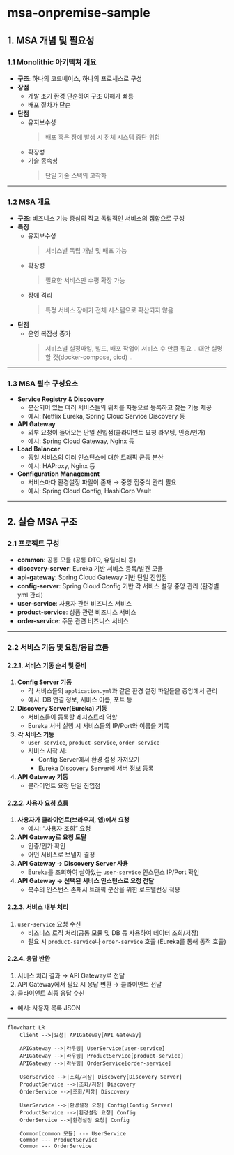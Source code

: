 # msa-onpremise-sample

## 1. MSA 개념 및 필요성

### 1.1 Monolithic 아키텍쳐 개요
- **구조**: 하나의 코드베이스, 하나의 프로세스로 구성
- **장점**
  - 개발 초기 환경 단순하여 구조 이해가 빠름
  - 배포 절차가 단순
- **단점**
  - 유지보수성
    > 배포 혹은 장애 발생 시 전체 시스템 중단 위험
  - 확장성
  - 기술 종속성
    > 단일 기술 스택의 고착화

---


### 1.2 MSA 개요
- **구조**: 비즈니스 기능 중심의 작고 독립적인 서비스의 집합으로 구성
- **특징**
  - 유지보수성
    > 서비스별 독립 개발 및 배포 가능
  - 확장성
    > 필요한 서비스만 수평 확장 가능
  - 장애 격리
    > 특정 서비스 장애가 전체 시스템으로 확산되지 않음
- **단점**
  - 운영 복잡성 증가
    > 서비스별 설정파일, 빌드, 배포 작업이 서비스 수 만큼 필요
    .. 대안 설명할 것(docker-compose, cicd) ..
    
---


### 1.3 MSA 필수 구성요소
  - **Service Registry & Discovery**
    - 분산되어 있는 여러 서비스들의 위치를 자동으로 등록하고 찾는 기능 제공
    - 예시: Netflix Eureka, Spring Cloud Service Discovery 등
  - **API Gateway**
    - 외부 요청이 들어오는 단일 진입점(클라이언트 요청 라우팅, 인증/인가)
    - 예시: Spring Cloud Gateway, Nginx 등
  - **Load Balancer**
    - 동일 서비스의 여러 인스턴스에 대한 트래픽 균등 분산
    - 예시: HAProxy, Nginx 등
  - **Configuration Management**
    - 서비스마다 환경설정 파일이 존재 → 중앙 집중식 관리 필요
    - 예시: Spring Cloud Config, HashiCorp Vault

---


## 2. 실습 MSA 구조

### 2.1 프로젝트 구성
- **common**: 공통 모듈 (공통 DTO, 유틸리티 등)
- **discovery-server**: Eureka 기반 서비스 등록/발견 모듈
- **api-gateway**: Spring Cloud Gateway 기반 단일 진입점
- **config-server**: Spring Cloud Config 기반 각 서비스 설정 중앙 관리 (환경별 yml 관리)
- **user-service**: 사용자 관련 비즈니스 서비스
- **product-service**: 상품 관련 비즈니스 서비스
- **order-service**: 주문 관련 비즈니스 서비스

---

### 2.2 서비스 기동 및 요청/응답 흐름

#### 2.2.1. 서비스 기동 순서 및 준비
1. **Config Server 기동**
   - 각 서비스들의 `application.yml`과 같은 환경 설정 파일들을 중앙에서 관리
   - 예시: DB 연결 정보, 서비스 이름, 포트 등
2. **Discovery Server(Eureka) 기동**
   - 서비스들이 등록할 레지스트리 역할
   - Eureka 서버 실행 시 서비스들의 IP/Port와 이름을 기록
3. **각 서비스 기동**
   - `user-service`, `product-service`, `order-service`
   - 서비스 시작 시:
     - Config Server에서 환경 설정 가져오기
     - Eureka Discovery Server에 서버 정보 등록
4. **API Gateway 기동**
   - 클라이언트 요청 단일 진입점

#### 2.2.2. 사용자 요청 흐름
1. **사용자가 클라이언트(브라우저, 앱)에서 요청**
   - 예시: “사용자 조회” 요청
2. **API Gateway로 요청 도달**
   - 인증/인가 확인
   - 어떤 서비스로 보낼지 결정
3. **API Gateway → Discovery Server 사용**
   - Eureka를 조회하여 살아있는 `user-service` 인스턴스 IP/Port 확인
4. **API Gateway → 선택된 서비스 인스턴스로 요청 전달**
   - 복수의 인스턴스 존재시 트래픽 분산을 위한 로드밸런싱 적용

#### 2.2.3. 서비스 내부 처리
1. `user-service` 요청 수신
   - 비즈니스 로직 처리(공통 모듈 및 DB 등 사용하여 데이터 조회/저장)
   - 필요 시 `product-service`나 `order-service` 호출 (Eureka를 통해 동적 호출)

#### 2.2.4. 응답 반환
1. 서비스 처리 결과 → API Gateway로 전달
2. API Gateway에서 필요 시 응답 변환 → 클라이언트 전달
3. 클라이언트 최종 응답 수신
  - 예시: 사용자 목록 JSON

---

```mermaid
flowchart LR
    Client -->|요청| APIGateway[API Gateway]
    
    APIGateway -->|라우팅| UserService[user-service]
    APIGateway -->|라우팅| ProductService[product-service]
    APIGateway -->|라우팅| OrderService[order-service]
    
    UserService -->|조회/저장| Discovery[Discovery Server]
    ProductService -->|조회/저장| Discovery
    OrderService -->|조회/저장| Discovery

    UserService -->|환경설정 요청| Config[Config Server]
    ProductService -->|환경설정 요청| Config
    OrderService -->|환경설정 요청| Config

    Common[common 모듈] --- UserService
    Common --- ProductService
    Common --- OrderService
